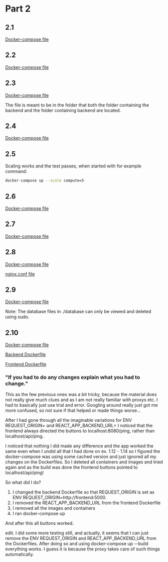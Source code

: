 # Part 2

## 2.1

[Docker-compose file](2-1-docker-compose.yml)

## 2.2

[Docker-compose file](2-2-docker-compose.yml)

## 2.3

[Docker-compose file](2-3-docker-compose.yml)

The file is meant to be in the folder that both the folder containing the backend and the folder containing backend are located.

## 2.4

[Docker-compose file](2-4-docker-compose.yml)

## 2.5

Scaling works and the test passes, when started with for example command:

```bash
docker-compose up --scale compute=5
```

## 2.6

[Docker-compose file](2-6-docker-compose.yml)

## 2.7

[Docker-compose file](2-7-docker-compose.yml)

## 2.8

[Docker-compose file](2-8-docker-compose.yml)

[nginx.conf file](nginx.conf)

## 2.9

[Docker-compose file](2-9-docker-compose.yml)

Note: The database files in ./database can only be viewed and deleted using sudo.

## 2.10

[Docker-compose file](2-10-docker-compose.yml)

[Backend Dockerfile](2-10-backend-Dockerfile)

[Frontend Dockerfile](2-10-frontend-Dockerfile)

### "If you had to do any changes explain what you had to change."

This as the few previous ones was a bit tricky, because the material does not
really give much clues and as I am not really familiar with proxys etc. I had
to basically just use trial and error. Googling around really just got me more
confused, so not sure if that helped or made things worse...

After I had gone through all the
imaginable variations for ENV REQUEST_ORIGIN= and REACT_APP_BACKEND_URL= I
noticed that the frontend always directed the buttons to localhost:8080/ping,
rather than localhost/api/ping.

I noticed that nothing I did made any difference and the app worked the same
even when I undid all that I had done on ex. 1.12 - 1.14 so I figured the
docker-compose was using some cached version and just ignored all my
changes on the Dockerfiles. So I deleted all containers and images and
tried again and as the build was done the frontend buttons pointed to
localhost/api/ping!

So what did I do? 

1. I changed the backend Dockerfile so that REQUEST_ORIGIN
is set as ENV REQUEST_ORIGIN=http://frontend:5000.
2. I removed the REACT_APP_BACKEND_URL from the frontend Dockerfile
3. I removed all the images and containers
4. I ran docker-compose up

And after this all buttons worked.

edit. I did some more testing still, and actually, it seems that I can just
remove the ENV REQUEST_ORIGIN and REACT_APP_BACKEND_URL from the Dockerfiles.
After doing so and using docker-compose up --build everything works. I guess
it is because the proxy takes care of such things automatically.
